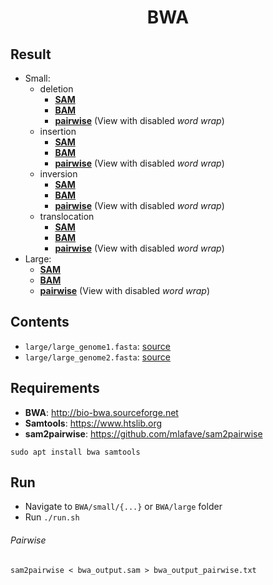 <h1 align="center">BWA</h1>

## Result

- Small:
	- deletion
		- [**SAM**](./BWA/small/deletion/bwa_output.sam)
		- [**BAM**](./BWA/small/deletion/bwa_output.bam)
		- [**pairwise**](./BWA/small/deletion/bwa_output_pairwise.txt) (View with disabled *word wrap*)
	- insertion
		- [**SAM**](./BWA/small/insertion/bwa_output.sam)
		- [**BAM**](./BWA/small/insertion/bwa_output.bam)
		- [**pairwise**](./BWA/small/insertion/bwa_output_pairwise.txt) (View with disabled *word wrap*)
	- inversion
		- [**SAM**](./BWA/small/inversion/bwa_output.sam)
		- [**BAM**](./BWA/small/inversion/bwa_output.bam)
		- [**pairwise**](./BWA/small/inversion/bwa_output_pairwise.txt) (View with disabled *word wrap*)
	- translocation
		- [**SAM**](./BWA/small/translocation/bwa_output.sam)
		- [**BAM**](./BWA/small/translocation/bwa_output.bam)
		- [**pairwise**](./BWA/small/translocation/bwa_output_pairwise.txt) (View with disabled *word wrap*)
- Large:
	- [**SAM**](./BWA/large/bwa_output.sam)
	- [**BAM**](./BWA/large/bwa_output.bam)
	- [**pairwise**](./BWA/large/bwa_output_pairwise.txt) (View with disabled *word wrap*)


## Contents

- `large/large_genome1.fasta`: [source](https://www.ncbi.nlm.nih.gov/nuccore/CP003305.1)
- `large/large_genome2.fasta`: [source](https://www.ncbi.nlm.nih.gov/nuccore/CP000766.3)

## Requirements

- **BWA**: http://bio-bwa.sourceforge.net
- **Samtools**: https://www.htslib.org
- **sam2pairwise**: https://github.com/mlafave/sam2pairwise

`sudo apt install bwa samtools`


## Run

- Navigate to `BWA/small/{...}` or `BWA/large` folder
- Run `./run.sh`

###### Pairwise

`sam2pairwise < bwa_output.sam > bwa_output_pairwise.txt`